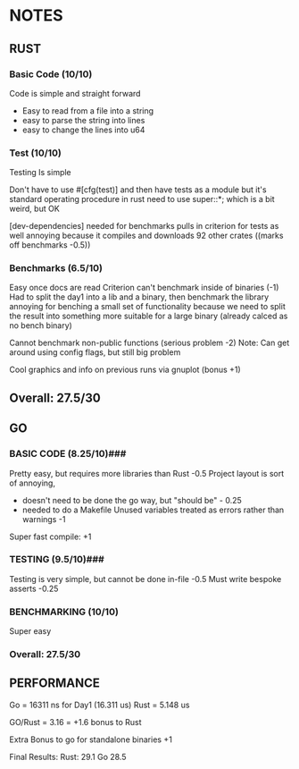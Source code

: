 # NOTES #

## RUST ##

### Basic Code (10/10) ###
Code is simple and straight forward

- Easy to read from a file into a string
- easy to parse the string into lines
- easy to change the lines into u64

### Test (10/10) ###
Testing Is simple

Don't have to use #[cfg(test)] and then have tests as a module
but it's standard operating procedure in rust
need to use super::\*; which is a bit weird, but OK

[dev-dependencies] needed for benchmarks pulls in criterion for tests as well
annoying because it compiles and downloads 92 other crates
((marks off benchmarks -0.5))

### Benchmarks (6.5/10) ###
Easy once docs are read
Criterion can't benchmark inside of binaries (-1)
Had to split the day1 into a lib and a binary, then benchmark the library
annoying for benching a small set of functionality because we need to split the
result into something more suitable for a large binary (already calced as no bench binary)

Cannot benchmark non-public functions (serious problem -2)
Note: Can get around using config flags, but still big problem

Cool graphics and info on previous runs via gnuplot (bonus +1)

## Overall: 27.5/30 ##

## GO ##

### BASIC CODE (8.25/10)###

Pretty easy, but requires more libraries than Rust -0.5
Project layout is sort of annoying,
- doesn't need to be done the go way, but "should be" - 0.25
- needed to do a Makefile
Unused variables treated as errors rather than warnings -1

Super fast compile: +1

### TESTING (9.5/10)###
Testing is very simple, but cannot be done in-file -0.5
Must write bespoke asserts -0.25

### BENCHMARKING (10/10) ###
Super easy

### Overall: 27.5/30 ###

## PERFORMANCE ##
Go = 16311 ns for Day1 (16.311 us)
Rust = 5.148 us

GO/Rust = 3.16 = +1.6 bonus to Rust

Extra Bonus to go for standalone binaries +1

Final Results:
Rust: 29.1
Go 28.5

